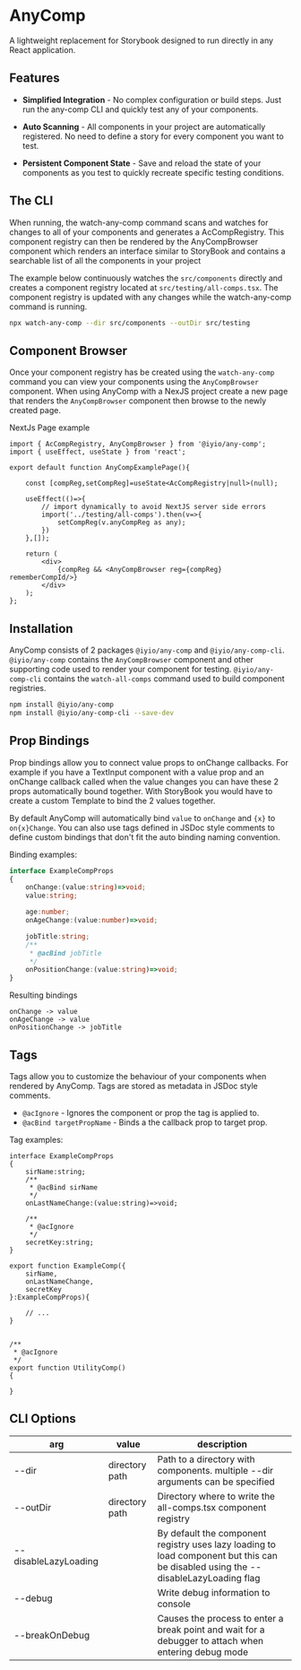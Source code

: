 # AnyComp
A lightweight replacement for Storybook designed to run directly in any React application.

## Features

- **Simplified Integration** - No complex configuration or build steps. Just run the
  any-comp CLI and quickly test any of your components.

- **Auto Scanning** - All components in your project are automatically registered. No need to define
  a story for every component you want to test.

- **Persistent Component State** - Save and reload the state of your components as you test to
  quickly recreate specific testing conditions.

## The CLI
When running, the watch-any-comp command scans and watches for changes to all of your components and generates
a AcCompRegistry. This component registry can then be rendered by the AnyCompBrowser component 
which renders an interface similar to StoryBook and contains a searchable list of all the
components in your project

The example below continuously watches the `src/components` directly and creates a component
registry located at `src/testing/all-comps.tsx`. The component registry is updated with any
changes while the watch-any-comp command is running.
``` sh
npx watch-any-comp --dir src/components --outDir src/testing
```

## Component Browser
Once your component registry has be created using the `watch-any-comp` command you can view your
components using the `AnyCompBrowser` component. When using AnyComp with a NexJS project create a
new page that renders the `AnyCompBrowser` component then browse to the newly created page.

NextJs Page example
``` tsx
import { AcCompRegistry, AnyCompBrowser } from '@iyio/any-comp';
import { useEffect, useState } from 'react';

export default function AnyCompExamplePage(){

    const [compReg,setCompReg]=useState<AcCompRegistry|null>(null);

    useEffect(()=>{
        // import dynamically to avoid NextJS server side errors
        import('../testing/all-comps').then(v=>{
            setCompReg(v.anyCompReg as any);
        })
    },[]);

    return (
        <div>
            {compReg && <AnyCompBrowser reg={compReg} rememberCompId/>}
        </div>
    );
};
```

## Installation
AnyComp consists of 2 packages `@iyio/any-comp` and `@iyio/any-comp-cli`. `@iyio/any-comp` contains
the `AnyCompBrowser` component and other supporting code used to render your component for testing.
`@iyio/any-comp-cli` contains the `watch-all-comps` command used to build component registries.

``` sh
npm install @iyio/any-comp
npm install @iyio/any-comp-cli --save-dev
```

## Prop Bindings
Prop bindings allow you to connect value props to onChange callbacks. For example if you have a
TextInput component with a value prop and an onChange callback called when the value changes
you can have these 2 props automatically bound together. With StoryBook you would have to create a
custom Template to bind the 2 values together.

By default AnyComp will automatically bind `value` to `onChange` and `{x}` to `on{x}Change`.
You can also use tags defined in JSDoc style comments to define custom bindings that don't fit the
auto binding naming convention.

Binding examples:
``` ts
interface ExampleCompProps
{
    onChange:(value:string)=>void;
    value:string;

    age:number;
    onAgeChange:(value:number)=>void;

    jobTitle:string;
    /**
     * @acBind jobTitle
     */
    onPositionChange:(value:string)=>void;
}
```

Resulting bindings
``` text
onChange -> value
onAgeChange -> value
onPositionChange -> jobTitle
```

## Tags
Tags allow you to customize the behaviour of your components when rendered by AnyComp. Tags are 
stored as metadata in JSDoc style comments.

- `@acIgnore` - Ignores the component or prop the tag is applied to.
- `@acBind targetPropName` - Binds a the callback prop to target prop.

Tag examples:
``` tsx
interface ExampleCompProps
{
    sirName:string;
    /**
     * @acBind sirName
     */
    onLastNameChange:(value:string)=>void;

    /**
     * @acIgnore
     */
    secretKey:string;
}

export function ExampleComp({
    sirName,
    onLastNameChange,
    secretKey
}:ExampleCompProps){

    // ...
}


/**
 * @acIgnore
 */
export function UtilityComp()
{

}
```


## CLI Options

| arg                  | value          | description                                                                                                                        |
|----------------------|----------------|------------------------------------------------------------------------------------------------------------------------------------|
| --dir                | directory path | Path to a directory with components. multiple --dir arguments can be specified                                                     |
| --outDir             | directory path | Directory where to write the all-comps.tsx component registry                                                                      |
| --disableLazyLoading |                | By default the component registry uses lazy loading to load component but this can be disabled using the --disableLazyLoading flag |
| --debug              |                | Write debug information to console                                                                                                 |
| --breakOnDebug       |                | Causes the process to enter a break point and wait for a debugger to attach when entering debug mode                               |
